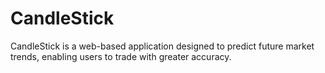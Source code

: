# CandleStick
 CandleStick is a web-based application designed to predict future market trends, enabling users to trade with greater accuracy.
